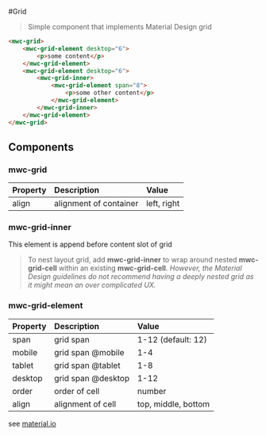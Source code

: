 #Grid

> Simple component that implements Material Design grid

```html
<mwc-grid>
    <mwc-grid-element desktop="6">
        <p>some content</p>
    </mwc-grid-element>
    <mwc-grid-element desktop="6">
        <mwc-grid-inner>
            <mwc-grid-element span="8">
                <p>some other content</p>
            </mwc-grid-element>
        </mwc-grid-inner>
    </mwc-grid-element>
</mwc-grid>
```

## Components

### mwc-grid
|Property|Description|Value|
|:-------|:----------|:----|
|align| alignment of container | left, right |

### mwc-grid-inner
This element is append before content slot of grid

> To nest layout grid, add **mwc-grid-inner** to wrap around nested **mwc-grid-cell** within an existing **mwc-grid-cell**.
*However, the Material Design guidelines do not recommend having a deeply nested grid as it might mean an over complicated UX.*

### mwc-grid-element
|Property|Description|Value|
|:-------|:----------|:----|
|span|grid span|1-12 (default: 12)|
|mobile|grid span @mobile|1-4|
|tablet|grid span @tablet|1-8|
|desktop|grid span @desktop|1-12|
|order|order of cell|number|
|align|alignment of cell|top, middle, bottom|


see [material.io](https://material.io/develop/web/components/layout-grid/)